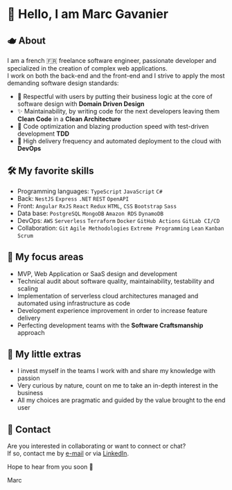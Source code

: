 # 👋 Hello, I am Marc Gavanier

## 🫖 About

I am a french 🇫🇷 freelance software engineer, passionate developer and specialized in the creation of complex web applications.  
I work on both the back-end and the front-end and I strive to apply the most demanding software design standards:

- 👤 Respectful with users by putting their business logic at the core of software design with **Domain Driven Design**
- ✨ Maintainability, by writing code for the next developers leaving them **Clean Code** in a **Clean Architecture**
- 🚀 Code optimization and blazing production speed with test-driven development **TDD**
- 🎉 High delivery frequency and automated deployment to the cloud with **DevOps**

## 🛠️ My favorite skills

- Programming languages: `TypeScript` `JavaScript` `C#`
- Back: `NestJS` `Express` `.NET` `REST` `OpenAPI`
- Front: `Angular` `RxJS` `React` `Redux` `HTML`, `CSS` `Bootstrap` `Sass`
- Data base: `PostgreSQL` `MongoDB` `Amazon RDS` `DynamoDB`
- DevOps: `AWS` `Serverless` `Terraform` `Docker` `GitHub Actions` `GitLab CI/CD`
- Collaboration: `Git` `Agile Methodologies` `Extreme Programming` `Lean` `Kanban` `Scrum`

## 🔬 My focus areas

* MVP, Web Application or SaaS design and development  
* Technical audit about software quality, maintainability, testability and scaling
* Implementation of serverless cloud architectures managed and automated using infrastructure as code
* Development experience improvement in order to increase feature delivery 
* Perfecting development teams with the **Software Craftsmanship** approach 

## 🎁 My little extras

* I invest myself in the teams I work with and share my knowledge with passion
* Very curious by nature, count on me to take an in-depth interest in the business
* All my choices are pragmatic and guided by the value brought to the end user

## 🤙 Contact

Are you interested in collaborating or want to connect or chat?  
If so, contact me by [e-mail](mailto:marc.gavanier@gmail.com) or via [LinkedIn](https://www.linkedin.com/in/marc-gavanier/).

Hope to hear from you soon 🙂

Marc

